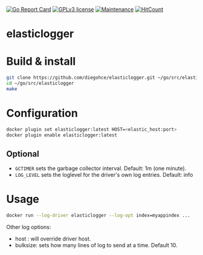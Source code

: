 [![Go Report Card](https://goreportcard.com/badge/github.com/diegohce/elasticlogger)](https://goreportcard.com/report/github.com/diegohce/elasticlogger)
[![GPLv3 license](https://img.shields.io/badge/License-GPLv3-blue.svg)](https://github.com/diegohce/elasticlogger/blob/master/LICENSE)
[![Maintenance](https://img.shields.io/badge/Maintained%3F-yes-green.svg)](https://github.com/diegohce/elasticlogger/graphs/commit-activity)
[![HitCount](http://hits.dwyl.io/diegohce/elasticlogger.svg)](http://hits.dwyl.io/diegohce/elasticlogger)

# elasticlogger

# Build & install

```bash
git clone https://github.com/diegohce/elasticlogger.git ~/go/src/elasticlogger
cd ~/go/src/elasticlogger
make
```

# Configuration

```bash
docker plugin set elasticlogger:latest HOST=<elastic_host:port>
docker plugin enable elasticlogger:latest
```
## Optional

- `GCTIMER` sets the garbage collector interval. Default: 1m (one minute).
- `LOG_LEVEL` sets the loglevel for the driver's own log entries. Default: info


# Usage

```bash
docker run --log-driver elasticlogger --log-opt index=myappindex ...
```

Other log options:
- host : will override driver host.
- bulksize: sets how many lines of log to send at a time. Default 10.


